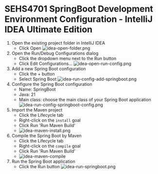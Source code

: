 # SEHS4701 SpringBoot Development Environment Configuration - IntelliJ IDEA Ultimate Edition

1. Open the existing project folder in IntelliJ IDEA
    - Click Open
      ![idea-open-folder.png](idea-open-folder.png)
2. Open the Run/Debug Configurations dialog
    - Click the dropdown menu next to the Run button
    - Click Edit Configurations...
      ![idea-open-run-config.png](idea-open-run-config.png)
3. Add a new Spring Boot configuration
    - Click the + button
    - Select Spring Boot
      ![idea-run-config-add-springboot.png](idea-run-config-add-springboot.png)
4. Configure the Spring Boot configuration
    - Name: SpringBoot
    - Java: 21
    - Main class: choose the main class of your Spring Boot application
      ![idea-run-config-springboot-config.png](idea-run-config-springboot-config.png)
5. Import the Maven project
    - Click the Lifecycle tab
    - Right-click on the `install` goal
    - Click Run 'Run Maven Build'
    - ![idea-maven-install.png](idea-maven-install.png)
6. Compile the Spring Boot by Maven
    - Click the Lifecycle tab
    - Right-click on the `compile` goal
    - Click Run 'Run Maven Build'
    - ![idea-maven-compile](idea-maven-compile.png)
7. Run the Spring Boot application
    - Click the Run button
      ![idea-run-springboot.png](idea-run-springboot.png)